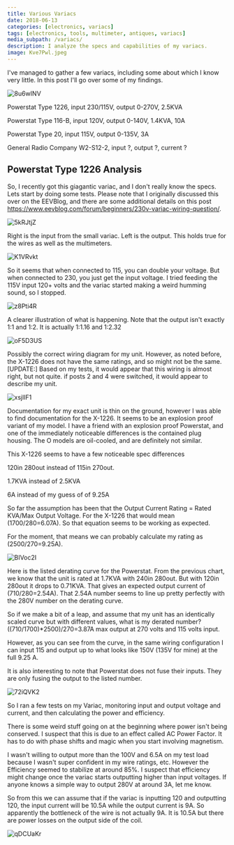 ```yaml
---
title: Various Variacs
date: 2018-06-13
categories: [electronics, variacs]
tags: [electronics, tools, multimeter, antiques, variacs]
media_subpath: /variacs/
description: I analyze the specs and capabilities of my variacs.
image: Kve7Pwl.jpeg
---
```


I've managed to gather a few variacs, including some about which I know very little. In this post I'll go over some of my findings.

![8u6wINV](8u6wINV.jpeg)

Powerstat Type 1226, input 230/115V, output 0-270V, 2.5KVA

Powerstat Type 116-B, input 120V, output 0-140V, 1.4KVA, 10A

Powerstat Type 20, input 115V, output 0-135V, 3A

General Radio Company W2-S12-2, input ?, output ?, current ?

## Powerstat Type 1226 Analysis
So, I recently got this giagantic variac, and I don't really know the specs. Lets start by doing some tests. Please note that I originally discussed this over on the EEVBlog, and there are some additional details on this post https://www.eevblog.com/forum/beginners/230v-variac-wiring-question/. 

![5kRJtjZ](5kRJtjZ.jpeg)

Right is the input from the small variac. Left is the output. This holds true for the wires as well as the multimeters.

![K1VRvkt](K1VRvkt.jpeg)

So it seems that when connected to 115, you can double your voltage. But when connected to 230, you just get the input voltage.
I tried feeding the 115V input 120+ volts and the variac started making a weird humming sound, so I stopped.

![z8Pti4R](z8Pti4R.jpeg)

A clearer illustration of what is happening. Note that the output isn't exactly 1:1 and 1:2. 
It is actually 1:1.16 and 1:2.32

![oF5D3US](oF5D3US.png)

Possibly the correct wiring diagram for my unit. However, as noted before, the X-1226 does not have the same ratings, and so might not be the same.
[UPDATE:] Based on my tests, it would appear that this wiring is almost right, but not quite. if posts 2 and 4 were switched, it would appear to describe my unit.


![xsjlIF1](xsjlIF1.png)

Documentation for my exact unit is thin on the ground, however I was able to find documentation for the X-1226. It seems to be an explosion proof variant of my model. I have a friend with an explosion proof Powerstat, and one of the immediately noticeable differences is the contained plug housing. The O models are oil-cooled, and are definitely not similar.

This X-1226 seems to have a few noticeable spec differences 

120in 280out instead of 115in 270out.

1.7KVA instead of 2.5KVA

6A instead of my guess of of 9.25A

So far the assumption has been that the Output Current Rating = Rated KVA/Max Output Voltage.
For the X-1226 that would mean (1700/280=6.07A). So that equation seems to be working as expected.

For the moment, that means we can probably calculate my rating as (2500/270=9.25A).

![BIVoc2I](BIVoc2I.png)

Here is the listed derating curve for the Powerstat. From the previous chart, we know that the unit is rated at 1.7KVA with 240in 280out. But with 120in 280out it drops to 0.71KVA. That gives an expected output current of (710/280=2.54A). That 2.54A number seems to line up pretty perfectly with the 280V number on the derating curve.

So if we make a bit of a leap, and assume that my unit has an identically scaled curve but with different values, what is my derated number? ((710/1700)*2500)/270=3.87A max output at 270 volts and 115 volts input. 

However, as you can see from the curve, in the same wiring configuration I can input 115 and output up to what looks like 150V (135V for mine) at the full 9.25 A.

It is also interesting to note that Powerstat does not fuse their inputs. They are only fusing the output to the listed number.

![72iQVK2](72iQVK2.png)

So I ran a few tests on my Variac, monitoring input and output voltage and current, and then calculating the power and efficiency.

There is some weird stuff going on at the beginning where power isn't being conserved. I suspect that this is due to an effect called AC Power Factor. It has to do with phase shifts and magic when you start involving magnetism. 

I wasn't willing to output more than the 100V and 6.5A on my test load because I wasn't super confident in my wire ratings, etc. However the Efficiency seemed to stabilize at around 85%. I suspect that efficiency might change once the variac starts outputting higher than input voltages. If anyone knows a simple way to output 280V at around 3A, let me know.

So from this we can assume that if the variac is inputting 120 and outputting 120, the input current will be 10.5A while the output current is 9A. So apparently the bottleneck of the wire is not actually 9A. It is 10.5A but there are power losses on the output side of the coil.

![qDCUaKr](qDCUaKr.png)